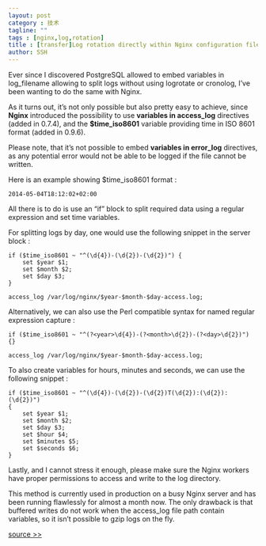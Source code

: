 ```yaml
---
layout: post
category : 技术
tagline: ""
tags : [nginx,log,rotation]
title : [transfer]Log rotation directly within Nginx configuration file
author: SSH
---
```


Ever since I discovered PostgreSQL allowed to embed variables in log_filename allowing to split logs without using logrotate or cronolog, I’ve been wanting to do the same with Nginx.

As it turns out, it’s not only possible but also pretty easy to achieve, since **Nginx** introduced the possibility to use **variables in access_log** directives (added in 0.7.4), and the **$time_iso8601** variable providing time in ISO 8601 format (added in 0.9.6).

Please note, that it’s not possible to embed **variables in error_log** directives, as any potential error would not be able to be logged if the file cannot be written.

Here is an example showing $time_iso8601 format :

    2014-05-04T18:12:02+02:00

All there is to do is use an “if” block to split required data using a regular expression and set time variables.

For splitting logs by day, one would use the following snippet in the server block :

    if ($time_iso8601 ~ "^(\d{4})-(\d{2})-(\d{2})") {
        set $year $1;
        set $month $2;
        set $day $3;
    }
    
    access_log /var/log/nginx/$year-$month-$day-access.log;

Alternatively, we can also use the Perl compatible syntax for named regular expression capture :

    if ($time_iso8601 ~ "^(?<year>\d{4})-(?<month>\d{2})-(?<day>\d{2})") {}
    
    access_log /var/log/nginx/$year-$month-$day-access.log;

To also create variables for hours, minutes and seconds, we can use the following snippet :

    if ($time_iso8601 ~ "^(\d{4})-(\d{2})-(\d{2})T(\d{2}):(\d{2}):(\d{2})")
    {
        set $year $1;
        set $month $2;
        set $day $3;
        set $hour $4;
        set $minutes $5;
        set $seconds $6;
    }

Lastly, and I cannot stress it enough, please make sure the Nginx workers have proper permissions to access and write to the log directory.

This method is currently used in production on a busy Nginx server and has been running flawlessly for almost a month now. The only drawback is that buffered writes do not work when the access_log file path contain variables, so it isn’t possible to gzip logs on the fly.

[source >>](http://www.cambus.net/log-rotation-directly-within-nginx-configuration-file/)
